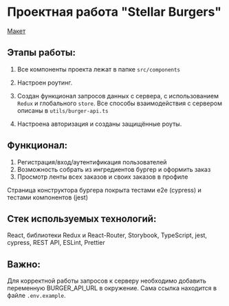 # Проектная работа "Stellar Burgers"

[Макет](<https://www.figma.com/file/vIywAvqfkOIRWGOkfOnReY/React-Fullstack_-Проектные-задачи-(3-месяца)_external_link?type=design&node-id=0-1&mode=design>)

## Этапы работы:

1. Все компоненты проекта лежат в папке `src/components`

2. Настроен роутинг.

3. Создан функционал запросов данных с сервера, с использованием `Redux` и глобального `store`. Все способы взаимодействия с сервером описаны в `utils/burger-api.ts`

4. Настроена авторизация и созданы защищённые роуты.

## Функционал: 
1. Регистрация/вход/аутентификация пользователей
2. Возможность собрать из ингредиентов бургер и оформить заказ
3. Просмотр ленты всех заказов и своих заказов в профиле

Страница конструктора бургера покрыта тестами e2e (cypress) и тестами компонентов (jest)

## Стек используемых технологий: 
React, библиотеки Redux и React-Router, Storybook, TypeScript, jest, cypress, REST API, ESLint, Prettier

## Важно:

Для корректной работы запросов к серверу необходимо добавить переменную BURGER_API_URL в окружение. Сама ссылка находится в файле `.env.example`.
